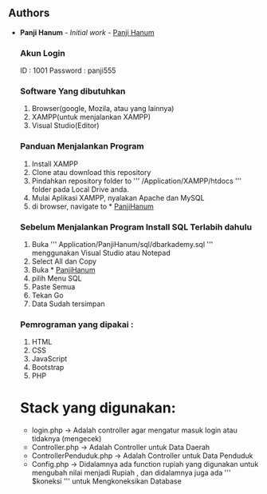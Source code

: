   ## Authors

* **Panji Hanum** - *Initial work* - [Panji Hanum](https://github.com/panjihanum)

  ### Akun Login
  
    ID : 1001
    Password : panji555
  
  ### Software Yang dibutuhkan
    1. Browser(google, Mozila, atau yang lainnya)
    2. XAMPP(untuk menjalankan XAMPP)
    3. Visual Studio(Editor)

  ###  Panduan Menjalankan Program

    1. Install XAMPP
    2. Clone atau download this repository
    3. Pindahkan repository folder to ''' /Application/XAMPP/htdocs ''' folder pada Local Drive anda.
    4. Mulai Aplikasi XAMPP, nyalakan Apache dan MySQL
    5. di browser, navigate to * [PanjiHanum](https://localhost:8888/PanjiHanum)
  
  ### Sebelum Menjalankan Program Install SQL Terlabih dahulu
    1. Buka ''' Application/PanjiHanum/sql/dbarkademy.sql ''' menggunakan Visual Studio atau Notepad
    2. Select All dan Copy 
    3. Buka * [PanjiHanum](https://localhost:8888/PanjiHanum)
    4. pilih Menu SQL
    5. Paste Semua
    6. Tekan Go
    7. Data Sudah tersimpan
  
  ### Pemrograman  yang dipakai :
    1. HTML
    2. CSS
    3. JavaScript
    4. Bootstrap
    5. PHP
 
  # Stack yang digunakan:
    * login.php -> Adalah controller agar mengatur masuk login atau tidaknya (mengecek)
    * Controller.php -> Adalah Controller untuk Data Daerah
    * ControllerPenduduk.php -> Adalah Controller untuk Data Penduduk
    * Config.php -> Didalamnya ada function rupiah yang digunakan untuk mengubah nilai menjadi Rupiah , dan didalamnya juga ada ''' $koneksi ''' untuk Mengkoneksikan Database

